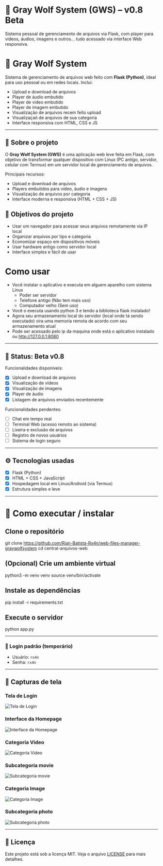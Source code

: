 # 🐺 Gray Wolf System (GWS) – v0.8 Beta
Sistema pessoal de gerenciamento de arquivos via Flask, com player para vídeos, áudios, imagens e outros… tudo acessado via interface Web responsiva.


# 🐺 Gray Wolf System

Sistema de gerenciamento de arquivos web feito com **Flask (Python)**, ideal para uso pessoal ou em redes locais. Inclui:
- Upload e download de arquivos
- Player de áudio embutido
- Player de video embutido
- Player de imagem embutido
- Visualização de arquivos recem feito upload
- Visualizaçaõ de arquivos de sua categoria
- Interface responsiva com HTML, CSS e JS

---

## 📁 Sobre o projeto

O **Gray Wolf System (GWS)** 
é uma aplicação web leve feita em Flask, com objetivo de transformar qualquer dispositivo com Linux (PC antigo, servidor, celular com Termux) em um servidor local de gerenciamento de arquivos.

Principais recursos:

- Upload e download de arquivos
- Players embutidos para vídeo, áudio e imagens
- Visualização de arquivos por categoria
- Interface moderna e responsiva (HTML + CSS + JS)

## 🎯 Objetivos do projeto

- Usar um navegador para acessar seus arquivos remotamente via IP local
- Organizar arquivos por tipo e categoria
- Economizar espaço em dispositivos móveis
- Usar hardware antigo como servidor local
- Interface simples e fácil de usar

# Como usar

- Você instalar o aplicativo e executa em alguem aparelho com sistema Linux
    - Poder ser servidor
    - Telefone antigo (Não tem mais uso)
    - Computador velho (Sem uso)
- Você o executa usando python 3 e tendo a biblioteca flask instalado!
- Agora seu armazenamento local do servidor (local onde tá sendo executado) vira uma memoria remota de acordo com seu armazenamento atual
- Pode ser acessado pelo ip da maquina onde está o aplicativo instalado ou http://127.0.0.1:8080

---

## 🚧 Status: Beta v0.8

Funcionalidades disponíveis:
- [x] Upload e download de arquivos
- [x] Visualização de vídeos
- [x] Visualização de imagens
- [x] Player de áudio
- [x] Listagem de arquivos enviados recentemente

Funcionalidades pendentes:
- [ ] Chat em tempo real
- [ ] Terminal Web (acesso remoto ao sistema)
- [ ] Lixeira e exclusão de arquivos
- [ ] Registro de novos usuários
- [ ] Sistema de login seguro

---

## ⚙️ Tecnologias usadas

- [x] Flask (Python)
- [x] HTML + CSS + JavaScript
- [x] Hospedagem local em Linux/Android (via Termux)
- [x] Estrutura simples e leve

---

# 🚀 Como executar / instalar

## Clone o repositório
git clone https://github.com/Rian-Batista-Rx4n/web-files-manager-graywolfsystem
cd central-arquivos-web

## (Opcional) Crie um ambiente virtual
python3 -m venv venv
source venv/bin/activate

## Instale as dependências
pip install -r requirements.txt

## Execute o servidor
python app.py

---

### 🔐 Login padrão (temporário)

- Usuário: `rx4n`  
- Senha: `rx4n`

---

## 📸 Capturas de tela

### Tela de Login
![Tela de Login](static/images/1_login.png)

### Interface da Homepage
![Interface da Homepage](static/images/2_homepage.png)

### Categoria Video
![Categoria Video](static/images/3_video.png)

### Subcategoria movie
![Subcategoria movie](static/images/4_movie.png)

### Categoria Image
![Categoria Image](static/images/5_image.png)

### Subcategoria photo
![Subcategoria photo](static/images/6_photo.png)

---

## 🧾 Licença

Este projeto está sob a licença MIT. Veja o arquivo [LICENSE](LICENSE) para mais detalhes.
